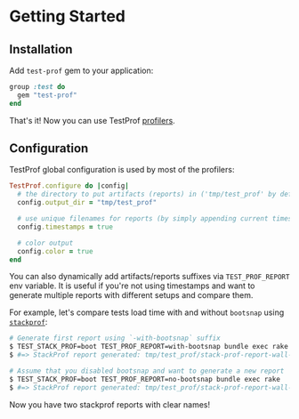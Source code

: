 # Getting Started

## Installation

Add `test-prof` gem to your application:

```ruby
group :test do
  gem "test-prof"
end
```

That's it! Now you can use TestProf [profilers](/#profilers).

## Configuration

TestProf global configuration is used by most of the profilers:

```ruby
TestProf.configure do |config|
  # the directory to put artifacts (reports) in ('tmp/test_prof' by default)
  config.output_dir = "tmp/test_prof"

  # use unique filenames for reports (by simply appending current timestamp)
  config.timestamps = true

  # color output
  config.color = true
end
```

You can also dynamically add artifacts/reports suffixes via `TEST_PROF_REPORT` env variable.
It is useful if you're not using timestamps and want to generate multiple reports with different setups and compare them.

For example, let's compare tests load time with and without `bootsnap` using [`stackprof`](./stack_prof.md):

```sh
# Generate first report using `-with-bootsnap` suffix
$ TEST_STACK_PROF=boot TEST_PROF_REPORT=with-bootsnap bundle exec rake
$ #=> StackProf report generated: tmp/test_prof/stack-prof-report-wall-raw-boot-with-bootsnap.dump

# Assume that you disabled bootsnap and want to generate a new report
$ TEST_STACK_PROF=boot TEST_PROF_REPORT=no-bootsnap bundle exec rake
$ #=> StackProf report generated: tmp/test_prof/stack-prof-report-wall-raw-boot-no-bootsnap.dump
```

Now you have two stackprof reports with clear names!
